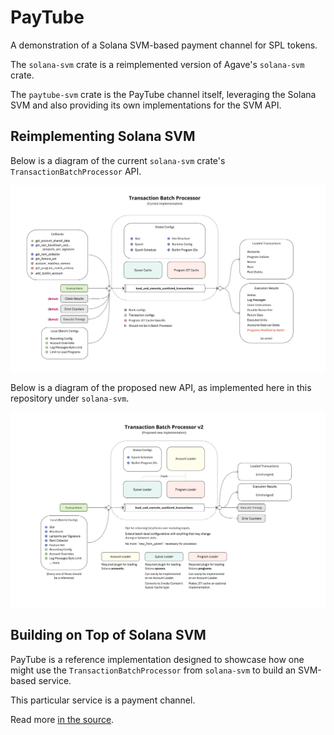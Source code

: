# PayTube

A demonstration of a Solana SVM-based payment channel for SPL tokens.

The `solana-svm` crate is a reimplemented version of Agave's `solana-svm`
crate.

The `paytube-svm` crate is the PayTube channel itself, leveraging the Solana
SVM and also providing its own implementations for the SVM API.

## Reimplementing Solana SVM

Below is a diagram of the current `solana-svm` crate's
`TransactionBatchProcessor` API.

![v1](./doc/tx_processor_api_v1.jpg)

Below is a diagram of the proposed new API, as implemented here in this
repository under `solana-svm`.

![v2](./doc/tx_processor_api_v2.jpg)

## Building on Top of Solana SVM

PayTube is a reference implementation designed to showcase how one might use
the `TransactionBatchProcessor` from `solana-svm` to build an SVM-based
service.

This particular service is a payment channel.

Read more [in the source](./paytube-svm/src/lib.rs).
